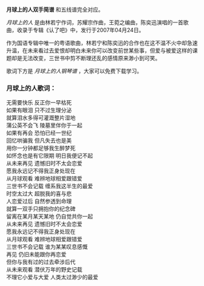 

**月球上的人双手简谱** 和五线谱完全对应。

_月球上的人_ 是由林若宁作词，苏耀宗作曲，王菀之编曲，陈奕迅演唱的一首歌曲，收录于专辑《认了吧》中，发行于2007年04月24日。

作为国语专辑中唯一的粤语歌曲，林若宁和陈奕迅的合作也在这不温不火中却急速升温，在未来看过去爱恨却明白未来你可以改变前世某些事，但爱与被爱这样的课题却是无法改变，三世书中剪不断理还乱的感情原来渺小到可笑。

歌词下方是 _月球上的人钢琴谱_ ，大家可以免费下载学习。

### 月球上的人歌词：

无需要快乐 反正你一早枯死  
如果有眼泪 只不过生理分泌  
就算泪水多得可灌溉整片湿地  
蒲公英不会飞 陵墓里伴你于一起  
如果有再会 恐怕已经一世纪  
回忆哄骗我 但凡失去也是美  
用你一分钟都足够我生醉梦死  
如怀念也是有它限期 明日我便记不起  
从未来再见 遗憾旧时不太会恋爱  
愿我永远记不得我正身处现在  
从月球观看 难辨地球相爱跟错爱  
三世书不会记载 缠系我这半生的最爱  
时空太过大 超脱我的喜与悲  
人恋爱过后 自然参透到命理  
就算一双手只拥抱你的纪念碑  
留离在某月某天某地 仍自觉共你一起  
从未来再见 遗憾旧时不太会恋爱  
愿我永远记不得我正身处现在  
从月球观看 难辨地球相爱跟错爱  
三世书不会记载 谁为某某叹息感慨  
再见 仍旧未能跟你再恋爱  
但你与我有过的过去牵涉后代  
从未来观看 潜伏万年的野史记载  
不理它小爱与大爱 人类太过渺少的最爱

